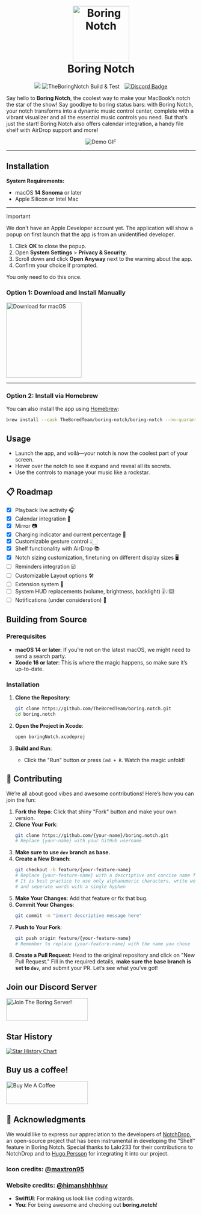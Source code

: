 <h1 align="center">
  <br>
  <a href="http://thebored.name"><img src="https://framerusercontent.com/images/RFK4vs0kn8pRMuOO58JeyoemXA.png?scale-down-to=256" alt="Boring Notch" width="150"></a>
  <br>
  Boring Notch
  <br>
</h1>

<p align="center">
  <a title="Crowdin" target="_blank" href="https://crowdin.com/project/boring-notch"><img src="https://badges.crowdin.net/boring-notch/localized.svg"></a>
  <img src="https://github.com/TheBoredTeam/boring.notch/actions/workflows/cicd.yml/badge.svg" alt="TheBoringNotch Build & Test" style="margin-right: 10px;" />
  <a href="https://discord.gg/c8JXA7qrPm">
    <img src="https://dcbadge.limes.pink/api/server/https://discord.gg/c8JXA7qrPm?style=flat" alt="Discord Badge" />
  </a>
</p>

<!--Welcome to **Boring.Notch**, the coolest way to make your MacBook's notch the star of the show! Forget about those boring status bars—our notch turns into a dynamic music control center, complete with a snazzy visualizer and all the music controls you need. It's like having a mini concert right at the top of your screen! -->

Say hello to **Boring Notch**, the coolest way to make your MacBook’s notch the star of the show! Say goodbye to boring status bars: with Boring Notch, your notch transforms into a dynamic music control center, complete with a vibrant visualizer and all the essential music controls you need. But that’s just the start! Boring Notch also offers calendar integration, a handy file shelf with AirDrop support and more!

<p align="center">
  <img src="https://github.com/user-attachments/assets/2d5f69c1-6e7b-4bc2-a6f1-bb9e27cf88a8" alt="Demo GIF" />
</p>

<!--https://github.com/user-attachments/assets/19b87973-4b3a-4853-b532-7e82d1d6b040-->
---
<!--## Table of Contents
- [Installation](#installation)
- [Usage](#usage)
- [Roadmap](#-roadmap)
- [Building from Source](#building-from-source)
- [Contributing](#-contributing)
- [Join our Discord Server](#join-our-discord-server)
- [Star History](#star-history)
- [Buy us a coffee!](#buy-us-a-coffee)
- [Acknowledgments](#-acknowledgments)-->

## Installation

**System Requirements:**  
- macOS **14 Sonoma** or later  
- Apple Silicon or Intel Mac

---
> [!IMPORTANT]
> We don't have an Apple Developer account yet. The application will show a popup on first launch that the app is from an unidentified developer.
> 1. Click **OK** to close the popup.
> 2. Open **System Settings** > **Privacy & Security**.
> 3. Scroll down and click **Open Anyway** next to the warning about the app.
> 4. Confirm your choice if prompted.
>
> You only need to do this once.


### Option 1: Download and Install Manually
<a href="https://github.com/TheBoredTeam/boring.notch/releases/latest/download/boringNotch.dmg" target="_self"><img width="200" src="https://github.com/user-attachments/assets/e3179be1-8416-4b8a-b417-743e1ecc67d6" alt="Download for macOS" /></a>

---

### Option 2: Install via Homebrew

You can also install the app using [Homebrew](https://brew.sh):

```bash
brew install --cask TheBoredTeam/boring-notch/boring-notch --no-quarantine
```

## Usage

- Launch the app, and voilà—your notch is now the coolest part of your screen.
- Hover over the notch to see it expand and reveal all its secrets.
- Use the controls to manage your music like a rockstar.

## 📋 Roadmap
- [x] Playback live activity 🎧
- [x] Calendar integration 📆
- [x] Mirror 📷
- [x] Charging indicator and current percentage 🔋
- [x] Customizable gesture control 👆🏻
- [x] Shelf functionality with AirDrop 📚
- [x] Notch sizing customization, finetuning on different display sizes 🖥️
- [ ] Reminders integration ☑️
- [ ] Customizable Layout options 🛠️
- [ ] Extension system 🧩
- [ ] System HUD replacements (volume, brightness, backlight) 🎚️💡⌨️
- [ ] Notifications (under consideration) 🔔
<!-- - [ ] Clipboard history manager 📌 `Extension` -->
<!-- - [ ] Download indicator of different browsers (Safari, Chromium browsers, Firefox) 🌍 `Extension`-->
<!-- - [ ] Customizable function buttons 🎛️ -->
<!-- - [ ] App switcher 🪄 -->

<!-- ## 🧩 Extensions
> [!NOTE]
> We’re hard at work on some awesome extensions! Stay tuned, and we’ll keep you updated as soon as they’re released. -->

## Building from Source

### Prerequisites

- **macOS 14 or later**: If you’re not on the latest macOS, we might need to send a search party.
- **Xcode 16 or later**: This is where the magic happens, so make sure it’s up-to-date.

### Installation

1. **Clone the Repository**:
   ```bash
   git clone https://github.com/TheBoredTeam/boring.notch.git
   cd boring.notch
   ```

2. **Open the Project in Xcode**:
   ```bash
   open boringNotch.xcodeproj
   ```

3. **Build and Run**:
    - Click the "Run" button or press `Cmd + R`. Watch the magic unfold!

## 🤝 Contributing

We’re all about good vibes and awesome contributions! Here’s how you can join the fun:

1. **Fork the Repo**: Click that shiny "Fork" button and make your own version.
2. **Clone Your Fork**:
   ```bash
   git clone https://github.com/{your-name}/boring.notch.git
   # Replace {your-name} with your GitHub username
   ```
3. **Make sure to use `dev` branch as base.**
4. **Create a New Branch**:
   ```bash
   git checkout -b feature/{your-feature-name}
   # Replace {your-feature-name} with a descriptive and concise name for your branch
   # It is best practice to use only alphanumeric characters, write words in lowercase
   # and seperate words with a single hyphen
   ```
5. **Make Your Changes**: Add that feature or fix that bug.
6. **Commit Your Changes**:
   ```bash
   git commit -m "insert descriptive message here"
   ```
7. **Push to Your Fork**:
   ```bash
   git push origin feature/{your-feature-name}
   # Remember to replace {your-feature-name} with the name you chose
   ```
8. **Create a Pull Request**: Head to the original repository and click on "New Pull Request." Fill in the required details, **make sure the base branch is set to `dev`**, and submit your PR. Let’s see what you’ve got!

## Join our Discord Server

<a href="https://discord.gg/GvYcYpAKTu" target="_blank"><img src="https://iili.io/28m3GHv.png" alt="Join The Boring Server!" style="height: 60px !important;width: 217px !important;" ></a>

## Star History

<a href="https://www.star-history.com/#TheBoredTeam/boring.notch&Timeline">
 <picture>
   <source media="(prefers-color-scheme: dark)" srcset="https://api.star-history.com/svg?repos=TheBoredTeam/boring.notch&type=Timeline&theme=dark" />
   <source media="(prefers-color-scheme: light)" srcset="https://api.star-history.com/svg?repos=TheBoredTeam/boring.notch&type=Timeline" />
   <img alt="Star History Chart" src="https://api.star-history.com/svg?repos=TheBoredTeam/boring.notch&type=Timeline" />
 </picture>
</a>

## Buy us a coffee!

<a href="https://www.buymeacoffee.com/jfxh67wvfxq" target="_blank"><img src="https://cdn.buymeacoffee.com/buttons/v2/default-red.png" alt="Buy Me A Coffee" style="height: 60px !important;width: 217px !important;" ></a>

## 🎉 Acknowledgments

We would like to express our appreciation to the developers of [NotchDrop](https://github.com/Lakr233/NotchDrop), an open-source project that has been instrumental in developing the "Shelf" feature in Boring Notch. Special thanks to Lakr233 for their contributions to NotchDrop and to [Hugo Persson](https://github.com/Hugo-Persson) for integrating it into our project.

### Icon credits: [@maxtron95](https://github.com/maxtron95)
### Website credits: [@himanshhhhuv](https://github.com/himanshhhhuv)

- **SwiftUI**: For making us look like coding wizards.
- **You**: For being awesome and checking out **boring.notch**!


